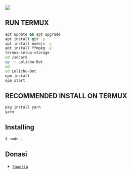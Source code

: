 <p align="center">
	<img src="https://i.postimg.cc/s1Fh2Rgd/IMG20211026185809-00.jpg" style="margin-left: auto;margin-right: auto;display: block;">
</p>

## RUN TERMUX

```bash
apt update && apt upgrade
apt install git -y
apt install nodejs -y
apt install ffmpeg -y
termux-setup-storage
cd /sdcard
cp -r Lolichu-Bot
cd
cd Lolichu-Bot
npm install
npm start
```

## RECOMMENDED INSTALL ON TERMUX

```bash
pkg install yarn
yarn
```

## Installing
```bash
$ node .
```


## Donasi
* [`Saweria`](https://saweria.co/IhsanNurohman) 

